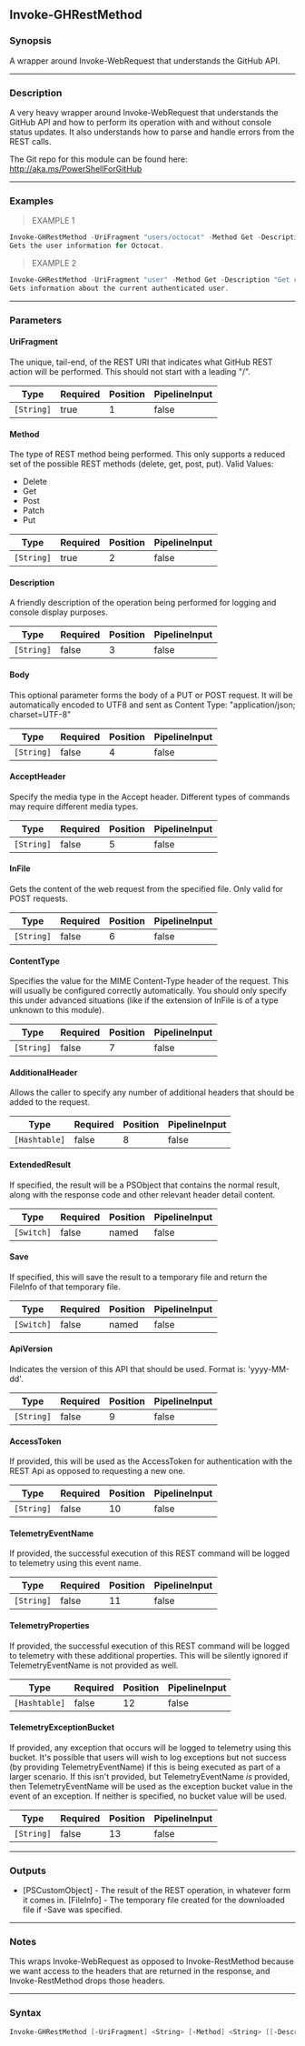Invoke-GHRestMethod
-------------------

### Synopsis
A wrapper around Invoke-WebRequest that understands the GitHub API.

---

### Description

A very heavy wrapper around Invoke-WebRequest that understands the GitHub API and
how to perform its operation with and without console status updates.  It also
understands how to parse and handle errors from the REST calls.

The Git repo for this module can be found here: http://aka.ms/PowerShellForGitHub

---

### Examples
> EXAMPLE 1

```PowerShell
Invoke-GHRestMethod -UriFragment "users/octocat" -Method Get -Description "Get information on the octocat user"
Gets the user information for Octocat.
```
> EXAMPLE 2

```PowerShell
Invoke-GHRestMethod -UriFragment "user" -Method Get -Description "Get current user"
Gets information about the current authenticated user.
```

---

### Parameters
#### **UriFragment**
The unique, tail-end, of the REST URI that indicates what GitHub REST action will
be performed.  This should not start with a leading "/".

|Type      |Required|Position|PipelineInput|
|----------|--------|--------|-------------|
|`[String]`|true    |1       |false        |

#### **Method**
The type of REST method being performed.  This only supports a reduced set of the
possible REST methods (delete, get, post, put).
Valid Values:

* Delete
* Get
* Post
* Patch
* Put

|Type      |Required|Position|PipelineInput|
|----------|--------|--------|-------------|
|`[String]`|true    |2       |false        |

#### **Description**
A friendly description of the operation being performed for logging and console
display purposes.

|Type      |Required|Position|PipelineInput|
|----------|--------|--------|-------------|
|`[String]`|false   |3       |false        |

#### **Body**
This optional parameter forms the body of a PUT or POST request. It will be automatically
encoded to UTF8 and sent as Content Type: "application/json; charset=UTF-8"

|Type      |Required|Position|PipelineInput|
|----------|--------|--------|-------------|
|`[String]`|false   |4       |false        |

#### **AcceptHeader**
Specify the media type in the Accept header.  Different types of commands may require
different media types.

|Type      |Required|Position|PipelineInput|
|----------|--------|--------|-------------|
|`[String]`|false   |5       |false        |

#### **InFile**
Gets the content of the web request from the specified file.  Only valid for POST requests.

|Type      |Required|Position|PipelineInput|
|----------|--------|--------|-------------|
|`[String]`|false   |6       |false        |

#### **ContentType**
Specifies the value for the MIME Content-Type header of the request.  This will usually
be configured correctly automatically.  You should only specify this under advanced
situations (like if the extension of InFile is of a type unknown to this module).

|Type      |Required|Position|PipelineInput|
|----------|--------|--------|-------------|
|`[String]`|false   |7       |false        |

#### **AdditionalHeader**
Allows the caller to specify any number of additional headers that should be added to
the request.

|Type         |Required|Position|PipelineInput|
|-------------|--------|--------|-------------|
|`[Hashtable]`|false   |8       |false        |

#### **ExtendedResult**
If specified, the result will be a PSObject that contains the normal result, along with
the response code and other relevant header detail content.

|Type      |Required|Position|PipelineInput|
|----------|--------|--------|-------------|
|`[Switch]`|false   |named   |false        |

#### **Save**
If specified, this will save the result to a temporary file and return the FileInfo of that
temporary file.

|Type      |Required|Position|PipelineInput|
|----------|--------|--------|-------------|
|`[Switch]`|false   |named   |false        |

#### **ApiVersion**
Indicates the version of this API that should be used. Format is: 'yyyy-MM-dd'.

|Type      |Required|Position|PipelineInput|
|----------|--------|--------|-------------|
|`[String]`|false   |9       |false        |

#### **AccessToken**
If provided, this will be used as the AccessToken for authentication with the
REST Api as opposed to requesting a new one.

|Type      |Required|Position|PipelineInput|
|----------|--------|--------|-------------|
|`[String]`|false   |10      |false        |

#### **TelemetryEventName**
If provided, the successful execution of this REST command will be logged to telemetry
using this event name.

|Type      |Required|Position|PipelineInput|
|----------|--------|--------|-------------|
|`[String]`|false   |11      |false        |

#### **TelemetryProperties**
If provided, the successful execution of this REST command will be logged to telemetry
with these additional properties.  This will be silently ignored if TelemetryEventName
is not provided as well.

|Type         |Required|Position|PipelineInput|
|-------------|--------|--------|-------------|
|`[Hashtable]`|false   |12      |false        |

#### **TelemetryExceptionBucket**
If provided, any exception that occurs will be logged to telemetry using this bucket.
It's possible that users will wish to log exceptions but not success (by providing
TelemetryEventName) if this is being executed as part of a larger scenario.  If this
isn't provided, but TelemetryEventName *is* provided, then TelemetryEventName will be
used as the exception bucket value in the event of an exception.  If neither is specified,
no bucket value will be used.

|Type      |Required|Position|PipelineInput|
|----------|--------|--------|-------------|
|`[String]`|false   |13      |false        |

---

### Outputs
* [PSCustomObject] - The result of the REST operation, in whatever form it comes in.
[FileInfo] - The temporary file created for the downloaded file if -Save was specified.

---

### Notes
This wraps Invoke-WebRequest as opposed to Invoke-RestMethod because we want access
to the headers that are returned in the response, and Invoke-RestMethod drops those headers.

---

### Syntax
```PowerShell
Invoke-GHRestMethod [-UriFragment] <String> [-Method] <String> [[-Description] <String>] [[-Body] <String>] [[-AcceptHeader] <String>] [[-InFile] <String>] [[-ContentType] <String>] [[-AdditionalHeader] <Hashtable>] [-ExtendedResult] [-Save] [[-ApiVersion] <String>] [[-AccessToken] <String>] [[-TelemetryEventName] <String>] [[-TelemetryProperties] <Hashtable>] [[-TelemetryExceptionBucket] <String>] [<CommonParameters>]
```
